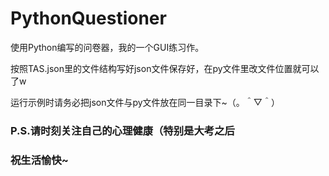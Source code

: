 # PythonQuestioner

使用Python编写的问卷器，我的一个GUI练习作。

按照TAS.json里的文件结构写好json文件保存好，在py文件里改文件位置就可以了w

运行示例时请务必把json文件与py文件放在同一目录下~（。＾▽＾）

### P.S.请时刻关注自己的心理健康（特别是大考之后
###     祝生活愉快~
